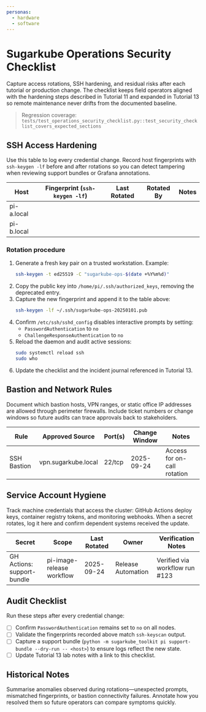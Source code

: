 ```yaml
---
personas:
  - hardware
  - software
---
```


# Sugarkube Operations Security Checklist

Capture access rotations, SSH hardening, and residual risks after each tutorial or
production change. The checklist keeps field operators aligned with the
hardening steps described in Tutorial 11 and expanded in Tutorial 13 so remote
maintenance never drifts from the documented baseline.

> Regression coverage: `tests/test_operations_security_checklist.py::test_security_checklist_covers_expected_sections`

## SSH Access Hardening

Use this table to log every credential change. Record host fingerprints with
`ssh-keygen -lf` before and after rotations so you can detect tampering when
reviewing support bundles or Grafana annotations.

| Host | Fingerprint (`ssh-keygen -lf`) | Last Rotated | Rotated By | Notes |
| --- | --- | --- | --- | --- |
| pi-a.local | | | | |
| pi-b.local | | | | |

### Rotation procedure

1. Generate a fresh key pair on a trusted workstation. Example:
   ```bash
   ssh-keygen -t ed25519 -C "sugarkube-ops-$(date +%Y%m%d)"
   ```
2. Copy the public key into `/home/pi/.ssh/authorized_keys`, removing the
   deprecated entry.
3. Capture the new fingerprint and append it to the table above:
   ```bash
   ssh-keygen -lf ~/.ssh/sugarkube-ops-20250101.pub
   ```
4. Confirm `/etc/ssh/sshd_config` disables interactive prompts by setting:
   - `Pass​wordAuthentication` to `no`
   - `ChallengeResponseAuthentication` to `no`
5. Reload the daemon and audit active sessions:
   ```bash
   sudo systemctl reload ssh
   sudo who
   ```
6. Update the checklist and the incident journal referenced in Tutorial 13.

## Bastion and Network Rules

Document which bastion hosts, VPN ranges, or static office IP addresses are
allowed through perimeter firewalls. Include ticket numbers or change windows so
future audits can trace approvals back to stakeholders.

| Rule | Approved Source | Port(s) | Change Window | Notes |
| --- | --- | --- | --- | --- |
| SSH Bastion | vpn.sugarkube.local | 22/tcp | 2025-09-24 | Access for on-call rotation |

## Service Account Hygiene

Track machine credentials that access the cluster: GitHub Actions deploy keys,
container registry tokens, and monitoring webhooks. When a secret rotates, log
it here and confirm dependent systems received the update.

| Secret | Scope | Last Rotated | Owner | Verification Notes |
| --- | --- | --- | --- | --- |
| GH Actions: support-bundle | pi-image-release workflow | 2025-09-24 | Release Automation | Verified via workflow run #123 |

## Audit Checklist

Run these steps after every credential change:

- [ ] Confirm `Pass​wordAuthentication` remains set to `no` on all nodes.
- [ ] Validate the fingerprints recorded above match `ssh-keyscan` output.
- [ ] Capture a support bundle (`python -m sugarkube_toolkit pi support-bundle --dry-run -- <host>`)
      to ensure logs reflect the new state.
- [ ] Update Tutorial 13 lab notes with a link to this checklist.

## Historical Notes

Summarise anomalies observed during rotations—unexpected prompts, mismatched
fingerprints, or bastion connectivity failures. Annotate how you resolved them
so future operators can compare symptoms quickly.
